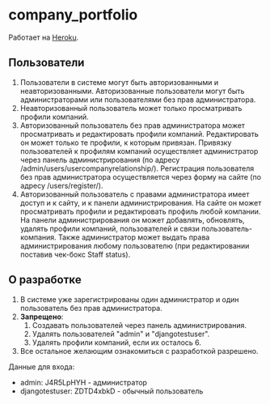 # company_portfolio

Работает на [Heroku](https://company-potfolio.herokuapp.com/).


## Пользователи

1. Пользователи в системе могут быть авторизованными и неавторизованными. Авторизованные пользователи могут быть администраторами или пользователями без прав администратора.
2. Неавторизованный пользователь может только просматривать профили компаний.
3. Авторизованный пользователь без прав администратора может просматривать и редактировать профили компаний. Редактировать он может только те профили, к которым привязан. Привязку пользователей к профилям компаний осуществляет администратор через панель администрирования (по адресу /admin/users/usercompanyrelationship/). Регистрация пользователя без прав администратора осуществляется через форму на сайте (по адресу /users/register/). 
4. Авторизованный пользователь с правами администратора имеет доступ и к сайту, и к панели администрирования. На сайте он может просматривать профили и редактировать профиль любой компании. На панели администрирования он может добавлять, обновлять, удалять профили компаний, пользователей и связи пользователь-компания. Также администратор может выдать права администрирования любому пользователю (при редактировании поставив чек-бокс Staff status).


## О разработке

1. В системе уже зарегистрированы один администратор и один пользователь без прав администратора.
2. **Запрещено**:
    1. Создавать пользователей через панель администрирования.
    2. Удалять пользователей "admin" и "djangotestuser".
    3. Удалять профили компаний, если их осталось 6.
3. Все остальное желающим ознакомиться с разработкой разрешено.

Данные для входа:

* admin: J4R5LpHYH - администратор
* djangotestuser: ZDTD4xbkD - обычный пользователь
  
